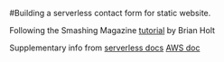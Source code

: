 #Building a serverless contact form for static website.

Following the Smashing Magazine [tutorial](https://www.smashingmagazine.com/2018/05/building-serverless-contact-form-static-website/) by Brian Holt 

Supplementary info from [serverless docs](https://serverless.com/framework/docs/providers/aws/guide/deploying/)
[AWS doc](https://docs.aws.amazon.com/ses/latest/DeveloperGuide/query-interface-requests.html)